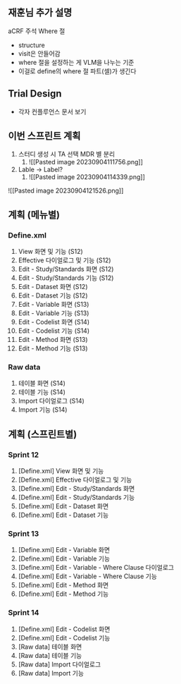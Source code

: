 ## 재훈님 추가 설명

aCRF 주석 Where 절
- structure
- visit은 안들어감
- where 절을 설정하는 게 VLM을 나누는 기준
- 이걸로 define의 where 절 파트(셀)가 생긴다

## Trial Design 

- 각자 컨플루언스 문서 보기

## 이번 스프린트 계획

1. 스터디 생성 시 TA 선택 MDR 별 분리
	1. ![[Pasted image 20230904111756.png]]
2. Lable -> Label? 
	1. ![[Pasted image 20230904114339.png]]

![[Pasted image 20230904121526.png]]

## 계획 (메뉴별)

### Define.xml

1. View 화면 및 기능 (S12)
3. Effective 다이얼로그 및 기능 (S12)
4. Edit - Study/Standards 화면 (S12)
5. Edit - Study/Standards 기능 (S12)
6. Edit - Dataset 화면 (S12)
7. Edit - Dataset 기능 (S12)
8. Edit - Variable 화면 (S13)
9. Edit - Variable 기능 (S13)
10. Edit - Codelist 화면 (S14)
11. Edit - Codelist 기능 (S14)
12. Edit - Method 화면 (S13)
13. Edit - Method 기능 (S13)

### Raw data

1. 테이블 화면 (S14)
2. 테이블 기능 (S14)
3. Import 다이얼로그 (S14)
4. Import 기능 (S14)

## 계획 (스프린트별)

### Sprint 12

1. \[Define.xml\] View 화면 및 기능
3. \[Define.xml\] Effective 다이얼로그 및 기능
4. \[Define.xml\] Edit - Study/Standards 화면
5. \[Define.xml\] Edit - Study/Standards 기능
6. \[Define.xml\] Edit - Dataset 화면
7. \[Define.xml\] Edit - Dataset 기능

### Sprint 13

1. \[Define.xml\] Edit - Variable 화면
2. \[Define.xml\] Edit - Variable 기능
3. \[Define.xml\] Edit - Variable - Where Clause 다이얼로그
4. \[Define.xml\] Edit  - Variable - Where Clause 기능
5. \[Define.xml\] Edit - Method 화면
6. \[Define.xml\] Edit - Method 기능

### Sprint 14

1. \[Define.xml\] Edit - Codelist 화면
2. \[Define.xml\] Edit - Codelist 기능
3.  \[Raw data\] 테이블 화면
4. \[Raw data\] 테이블 기능
5. \[Raw data\] Import 다이얼로그
6. \[Raw data\] Import 기능

